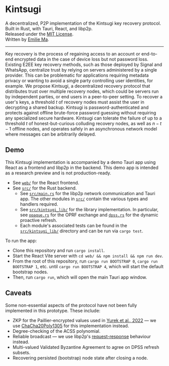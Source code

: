 # Kintsugi

A decentralized, P2P implementation of the Kintsugi key recovery protocol.  
Built in Rust, with Tauri, React, and libp2p.  
Released under the [MIT License](./LICENSE).  
Written by [Emilie Ma](https://kewbi.sh).

---

Key recovery is the process of regaining access to an account or end-to-end encrypted data in the case of device loss but not password loss. Existing E2EE key recovery methods, such as those deployed by Signal and WhatsApp, centralize trust by relying on servers administered by a single provider. This can be problematic for applications requiring metadata privacy or wanting to avoid a single party controlling user identities, for example. We propose Kintsugi, a decentralized recovery protocol that distributes trust over multiple recovery nodes, which could be servers run by independent parties, or end users in a peer-to-peer setting. To recover a user's keys, a threshold $t$ of recovery nodes must assist the user in decrypting a shared backup. Kintsugi is password-authenticated and protects against offline brute-force password guessing without requiring any specialized secure hardware. Kintsugi can tolerate the failure of up to a threshold $t$ of honest-but-curious colluding recovery nodes, as well as $n - t - 1$ offline nodes, and operates safely in an asynchronous network model where messages can be arbitrarily delayed.

## Demo

This Kintsugi implementation is accompanied by a demo Tauri app using React as a frontend and libp2p in the backend. This demo app is intended as a research preview and is not production-ready.

- See [`web/`](./web) for the React frontend.
- See [`src/`](./src) for the Rust backend.
  - See [`src/main.rs`](./src/main.rs) for the libp2p network communication and Tauri app. The other modules in [`src/`](./src/) contain the various types and handlers required.
  - See [`src/kintsugi_lib/`](./src/kintsugi_lib/) for the library implementation. In particular, see [`opaque.rs`](./src/kintsugi_lib/opaque.rs) for the OPRF exchange and [`dpss.rs`](./src/kintsugi_lib/dpss.rs) for the dynamic proactive refresh.
  - Each module's associated tests can be found in the [`src/kintsugi_lib/`](./src/kintsugi_lib/) directory and can be run via `cargo test`.

To run the app:

- Clone this repository and run `cargo install`.
- Start the React Vite server with `cd web/ && npm install && npm run dev`.
- From the root of this repository, run `cargo run BOOTSTRAP 0`, `cargo run BOOTSTRAP 1`, etc. until `cargo run BOOTSTRAP 4`, which will start the default bootstrap nodes.
- Then, run `cargo run`, which will open the main Tauri app window.

## Caveats

Some non-essential aspects of the protocol have not been fully implemented in this prototype. These include:

- ZKP for the Paillier-encrypted values used in [Yurek et al., 2022](https://eprint.iacr.org/2022/971.pdf) — we use [ChaCha20Poly1305](https://docs.rs/chacha20poly1305/latest/chacha20poly1305/index.html) for this implementation instead.
- Degree-checking of the ACSS polynomial.
- Reliable broadcast — we use libp2p's [request-response](https://docs.rs/libp2p-request-response/latest/libp2p_request_response/) behaviour instead.
- Multi-valued Validated Byzantine Agreement to agree on DPSS refresh subsets.
- Recovering persisted (bootstrap) node state after closing a node.
